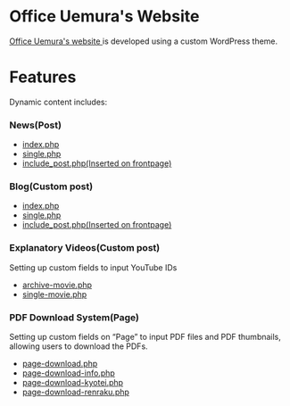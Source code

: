 # Office Uemura's Website

[Office Uemura's website ](https://office-uemura.com/) is developed using a custom WordPress theme.

# Features

Dynamic content includes:

### News(Post)
- [index.php](https://github.com/whitekanegon/office-uemura/blob/main/cms/wp-content/themes/officeuemura/index.php)
- [single.php](https://github.com/whitekanegon/office-uemura/blob/main/cms/wp-content/themes/officeuemura/single.php)
- [include_post.php(Inserted on frontpage)](https://github.com/whitekanegon/office-uemura/blob/main/cms/wp-content/themes/officeuemura/include_post.php)

### Blog(Custom post)
- [index.php](https://github.com/whitekanegon/office-uemura/blob/main/cms/wp-content/themes/officeuemura/index.php)
- [single.php](https://github.com/whitekanegon/office-uemura/blob/main/cms/wp-content/themes/officeuemura/single.php)
- [include_post.php(Inserted on frontpage)](https://github.com/whitekanegon/office-uemura/blob/main/cms/wp-content/themes/officeuemura/include_post.php)

### Explanatory Videos(Custom post)
Setting up custom fields to input YouTube IDs
- [archive-movie.php](https://github.com/whitekanegon/office-uemura/blob/main/cms/wp-content/themes/officeuemura/archive-movie.php)
- [single-movie.php](https://github.com/whitekanegon/office-uemura/blob/main/cms/wp-content/themes/officeuemura/single-movie.php)

### PDF Download System(Page)
Setting up custom fields on “Page” to input PDF files and PDF thumbnails, allowing users to download the PDFs.
- [page-download.php](https://github.com/whitekanegon/office-uemura/blob/main/cms/wp-content/themes/officeuemura/page-download.php)
- [page-download-info.php](https://github.com/whitekanegon/office-uemura/blob/main/cms/wp-content/themes/officeuemura/page-download-info.php)
- [page-download-kyotei.php](https://github.com/whitekanegon/office-uemura/blob/main/cms/wp-content/themes/officeuemura/page-download-kyotei.php)
- [page-download-renraku.php](https://github.com/whitekanegon/office-uemura/blob/main/cms/wp-content/themes/officeuemura/page-download-renraku.php)

